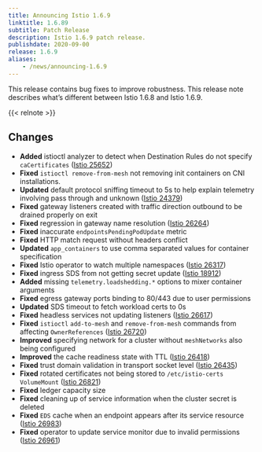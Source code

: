 ```yaml
---
title: Announcing Istio 1.6.9
linktitle: 1.6.89
subtitle: Patch Release
description: Istio 1.6.9 patch release.
publishdate: 2020-09-00
release: 1.6.9
aliases:
    - /news/announcing-1.6.9
---
```


This release contains bug fixes to improve robustness. This release note describes
what’s different between Istio 1.6.8 and Istio 1.6.9.

{{< relnote >}}

## Changes

- **Added** istioctl analyzer to detect when Destination Rules do not specify `caCertificates` ([Istio 25652](https://github.com/istio/istio/issues/25652))
- **Fixed** `istioctl remove-from-mesh` not removing init containers on CNI installations.
- **Updated** default protocol sniffing timeout to 5s to help explain telemetry involving pass through and unknown ([Istio 24379](https://github.com/istio/istio/issues/24379))
- **Fixed** gateway listeners created with traffic direction outbound to be drained properly on exit
- **Fixed** regression in gateway name resolution ([Istio 26264](https://github.com/istio/istio/issues/26264))
- **Fixed** inaccurate `endpointsPendingPodUpdate` metric
- **Fixed** HTTP match request without headers conflict
- **Updated** `app_containers` to use comma separated values for container specification
- **Fixed** Istio operator to watch multiple namespaces ([Istio 26317](https://github.com/istio/istio/issues/26317))
- **Fixed** ingress SDS from not getting secret update ([Istio 18912](https://github.com/istio/istio/issues/18912))
- **Added** missing `telemetry.loadshedding.*` options to mixer container arguments
- **Fixed** egress gateway ports binding to 80/443 due to user permissions
- **Updated** SDS timeout to fetch workload certs to 0s
- **Fixed** headless services not updating listeners ([Istio 26617](https://github.com/istio/istio/issues/26617))
- **Fixed** `istioctl` `add-to-mesh` and `remove-from-mesh` commands from affecting `OwnerReferences` ([Istio 26720](https://github.com/istio/istio/issues/26720))
- **Improved** specifying network for a cluster without `meshNetworks` also being configured
- **Improved** the cache readiness state with TTL ([Istio 26418](https://github.com/istio/istio/issues/26418))
- **Fixed** trust domain validation in transport socket level ([Istio 26435](https://github.com/istio/istio/issues/26435))
- **Fixed** rotated certificates not being stored to `/etc/istio-certs` `VolumeMount` ([Istio 26821](https://github.com/istio/istio/issues/26821))
- **Fixed** ledger capacity size
- **Fixed** cleaning up of service information when the cluster secret is deleted
- **Fixed** `EDS` cache when an endpoint appears after its service resource ([Istio 26983](https://github.com/istio/istio/issues/26983))
- **Fixed** operator to update service monitor due to invalid permissions ([Istio 26961](https://github.com/istio/istio/issues/26961))
